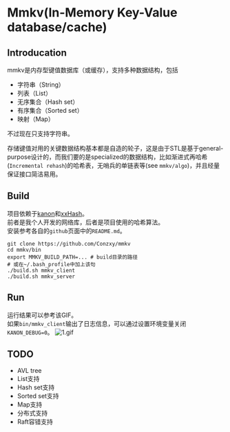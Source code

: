 # Mmkv(In-Memory Key-Value database/cache)
## Introducation
mmkv是内存型键值数据库（或缓存），支持多种数据结构，包括
* 字符串（String）
* 列表（List）
* 无序集合（Hash set）
* 有序集合（Sorted set）
* 映射（Map）

不过现在只支持字符串。

存储键值对用的关键数据结构基本都是自造的轮子，这是由于STL是基于general-purpose设计的，而我们要的是specialized的数据结构，比如渐进式再哈希(`Incremental rehash`)的哈希表，无哨兵的单链表等(see `mmkv/algo`)，并且经量保证接口简洁易用。

## Build
项目依赖于[kanon](https://github.com/Conzxy/kanon)和[xxHash](https://github.com/Cyan4973/xxHash)。<br>
前者是我个人开发的网络库，后者是项目使用的哈希算法。<br>
安装参考各自的`github`页面中的`README.md`。
```shell
git clone https://github.com/Conzxy/mmkv
cd mmkv/bin
export MMKV_BUILD_PATH=... # build目录的路径
# 或在~/.bash_profile中加上该句
./build.sh mmkv_client
./build.sh mmkv_server
```

## Run
运行结果可以参考该GIF。<br>
如果`bin/mmkv_client`输出了日志信息，可以通过设置环境变量关闭`KANON_DEBUG=0`。
![1.gif](https://s2.loli.net/2022/06/28/cB51DGmWg4APifl.gif)
## TODO
* AVL tree
* List支持
* Hash set支持
* Sorted set支持
* Map支持
* 分布式支持
* Raft容错支持

